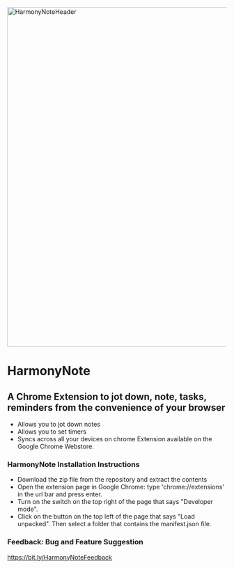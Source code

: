<img width="780" alt="HarmonyNoteHeader" src="https://github.com/user-attachments/assets/c16f806a-7fd6-4e80-b20d-edfc5edd46eb" />

# HarmonyNote
## A Chrome Extension to jot down, note, tasks, reminders from the convenience of your browser
- Allows you to jot down notes
- Allows you to set timers
- Syncs across all your devices on chrome
Extension available on the Google Chrome Webstore.

### HarmonyNote Installation Instructions
- Download the zip file from the repository and extract the contents
- Open the extension page in Google Chrome: type 'chrome://extensions' in the url bar and press enter.
- Turn on the switch on the top right of the page that says "Developer mode".
- Click on the button on the top left of the page that says "Load unpacked". Then select a folder that contains the manifest.json file.

### Feedback: Bug and Feature Suggestion
https://bit.ly/HarmonyNoteFeedback
